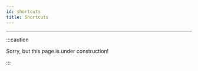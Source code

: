 ```yaml
---
id: shortcuts
title: Shortcuts
---
```


---------------

:::caution

Sorry, but this page is under construction!

:::